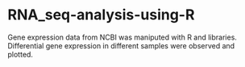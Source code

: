 # RNA_seq-analysis-using-R
Gene expression data from NCBI was maniputed with R and libraries. Differential gene expression in different samples were observed and plotted.

